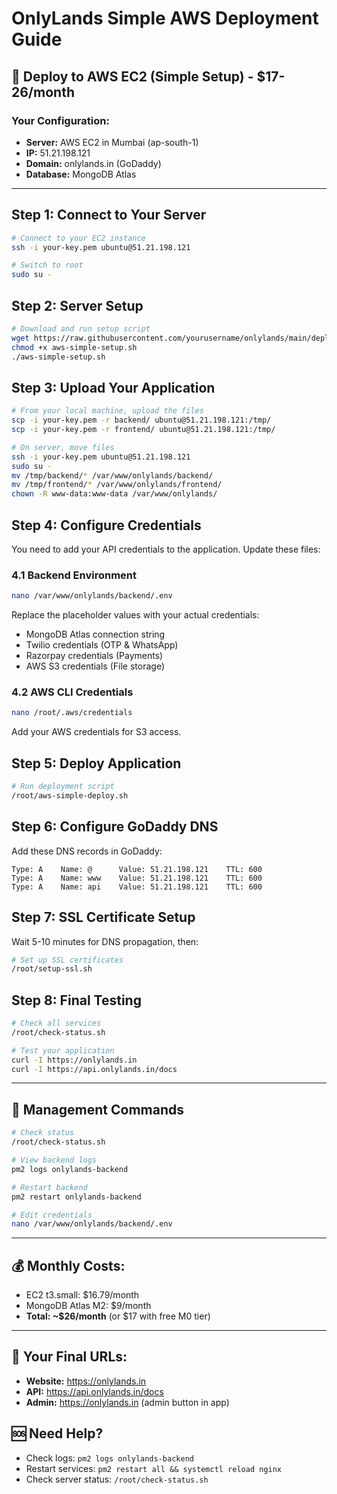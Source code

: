 # OnlyLands Simple AWS Deployment Guide

## 🚀 Deploy to AWS EC2 (Simple Setup) - $17-26/month

### Your Configuration:
- **Server:** AWS EC2 in Mumbai (ap-south-1)
- **IP:** 51.21.198.121
- **Domain:** onlylands.in (GoDaddy)
- **Database:** MongoDB Atlas

---

## Step 1: Connect to Your Server

```bash
# Connect to your EC2 instance
ssh -i your-key.pem ubuntu@51.21.198.121

# Switch to root
sudo su -
```

## Step 2: Server Setup

```bash
# Download and run setup script
wget https://raw.githubusercontent.com/yourusername/onlylands/main/deployment/aws-simple-setup.sh
chmod +x aws-simple-setup.sh
./aws-simple-setup.sh
```

## Step 3: Upload Your Application

```bash
# From your local machine, upload the files
scp -i your-key.pem -r backend/ ubuntu@51.21.198.121:/tmp/
scp -i your-key.pem -r frontend/ ubuntu@51.21.198.121:/tmp/

# On server, move files
ssh -i your-key.pem ubuntu@51.21.198.121
sudo su -
mv /tmp/backend/* /var/www/onlylands/backend/
mv /tmp/frontend/* /var/www/onlylands/frontend/
chown -R www-data:www-data /var/www/onlylands/
```

## Step 4: Configure Credentials

You need to add your API credentials to the application. Update these files:

### 4.1 Backend Environment
```bash
nano /var/www/onlylands/backend/.env
```

Replace the placeholder values with your actual credentials:
- MongoDB Atlas connection string  
- Twilio credentials (OTP & WhatsApp)
- Razorpay credentials (Payments)
- AWS S3 credentials (File storage)

### 4.2 AWS CLI Credentials
```bash
nano /root/.aws/credentials
```

Add your AWS credentials for S3 access.

## Step 5: Deploy Application

```bash
# Run deployment script
/root/aws-simple-deploy.sh
```

## Step 6: Configure GoDaddy DNS

Add these DNS records in GoDaddy:

```
Type: A    Name: @      Value: 51.21.198.121    TTL: 600
Type: A    Name: www    Value: 51.21.198.121    TTL: 600  
Type: A    Name: api    Value: 51.21.198.121    TTL: 600
```

## Step 7: SSL Certificate Setup

Wait 5-10 minutes for DNS propagation, then:

```bash
# Set up SSL certificates
/root/setup-ssl.sh
```

## Step 8: Final Testing

```bash
# Check all services
/root/check-status.sh

# Test your application
curl -I https://onlylands.in
curl -I https://api.onlylands.in/docs
```

---

## 🔧 Management Commands

```bash
# Check status
/root/check-status.sh

# View backend logs
pm2 logs onlylands-backend

# Restart backend
pm2 restart onlylands-backend

# Edit credentials
nano /var/www/onlylands/backend/.env
```

---

## 💰 Monthly Costs:
- EC2 t3.small: $16.79/month
- MongoDB Atlas M2: $9/month
- **Total: ~$26/month** (or $17 with free M0 tier)

---

## 🎯 Your Final URLs:
- **Website:** https://onlylands.in
- **API:** https://api.onlylands.in/docs  
- **Admin:** https://onlylands.in (admin button in app)

## 🆘 Need Help?
- Check logs: `pm2 logs onlylands-backend`
- Restart services: `pm2 restart all && systemctl reload nginx`
- Check server status: `/root/check-status.sh`